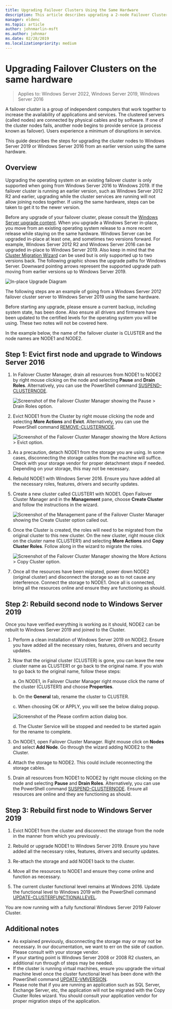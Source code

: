 ```yaml
---
title: Upgrading Failover Clusters Using the Same Hardware
description: This article describes upgrading a 2-node Failover Cluster using the same hardware
manager: eldenc
ms.topic: article
author: johnmarlin-msft
ms.author: johnmar
ms.date: 02/28/2019
ms.localizationpriority: medium
---
```


# Upgrading Failover Clusters on the same hardware

>Applies to: Windows Server 2022, Windows Server 2019, Windows Server 2016

A failover cluster is a group of independent computers that work together to increase the availability of applications and services. The clustered servers (called nodes) are connected by physical cables and by software. If one of the cluster nodes fails, another node begins to provide service (a process known as failover). Users experience a minimum of disruptions in service.

This guide describes the steps for upgrading the cluster nodes to Windows Server 2019 or Windows Server 2016 from an earlier version using the same hardware.

## Overview

Upgrading the operating system on an existing failover cluster is only supported when going from Windows Server 2016 to Windows 2019.  If the failover cluster is running an earlier version, such as Windows Server 2012 R2 and earlier, upgrading while the cluster services are running will not allow joining nodes together.  If using the same hardware, steps can be taken to get it to the newer version.

Before any upgrade of your failover cluster, please consult the [Windows Server upgrade content](../upgrade/upgrade-overview.md).  When you upgrade a Windows Server in-place, you move from an existing operating system release to a more recent release while staying on the same hardware. Windows Server can be upgraded in-place at least one, and sometimes two versions forward. For example, Windows Server 2012 R2 and Windows Server 2016 can be upgraded in-place to Windows Server 2019.  Also keep in mind that the [Cluster Migration Wizard](https://blogs.msdn.microsoft.com/clustering/2012/06/25/how-to-move-highly-available-clustered-vms-to-windows-server-2012-with-the-cluster-migration-wizard/) can be used but is only supported up to two versions back. The following graphic shows the upgrade paths for Windows Server. Downward pointing arrows represent the supported upgrade path moving from earlier versions up to Windows Server 2019.

![In-place Upgrade Diagram](media/In-Place-Upgrade/In-Place-Upgrade-1.png)

The following steps are an example of going from a Windows Server 2012 failover cluster server to Windows Server 2019 using the same hardware.

Before starting any upgrade, please ensure a current backup, including system state, has been done.  Also ensure all drivers and firmware have been updated to the certified levels for the operating system you will be using.  These two notes will not be covered here.

In the example below, the name of the failover cluster is CLUSTER and the node names are NODE1 and NODE2.

## Step 1: Evict first node and upgrade to Windows Server 2016

1. In Failover Cluster Manager, drain all resources from NODE1 to NODE2 by right mouse clicking on the node and selecting **Pause** and **Drain Roles**.  Alternatively, you can use the PowerShell command [SUSPEND-CLUSTERNODE](/powershell/module/failoverclusters/suspend-clusternode).

    ![Screenshot of the Failover Cluster Manager showing the Pause > Drain Roles option.](media/In-Place-Upgrade/In-Place-Upgrade-2.png)

2. Evict NODE1 from the Cluster by right mouse clicking the node and selecting **More Actions** and **Evict**.  Alternatively, you can use the PowerShell command [REMOVE-CLUSTERNODE](/powershell/module/failoverclusters/remove-clusternode).

    ![Screenshot of the Failover Cluster Manager showing the More Actions > Evict option.](media/In-Place-Upgrade/In-Place-Upgrade-3.png)

3. As a precaution, detach NODE1 from the storage you are using.  In some cases, disconnecting the storage cables from the machine will suffice.  Check with your storage vendor for proper detachment steps if needed.  Depending on your storage, this may not be necessary.

4. Rebuild NODE1 with Windows Server 2016.  Ensure you have added all the necessary roles, features, drivers and security updates.

5. Create a new cluster called CLUSTER1 with NODE1.  Open Failover Cluster Manager and in the **Management** pane, choose **Create Cluster** and follow the instructions in the wizard.

    ![Screenshot of the Management pane of the Failover Cluster Manager showing the Create Cluster option called out.](media/In-Place-Upgrade/In-Place-Upgrade-4.png)

6. Once the Cluster is created, the roles will need to be migrated from the original cluster to this new cluster.  On the new cluster, right mouse click on the cluster name (CLUSTER1) and selecting **More Actions** and **Copy Cluster Roles**.  Follow along in the wizard to migrate the roles.

    ![Screenshot of the Failover Cluster Manager showing the More Actions > Copy Cluster option.](media/In-Place-Upgrade/In-Place-Upgrade-5.png)

7.  Once all the resources have been migrated, power down NODE2 (original cluster) and disconnect the storage so as to not cause any interference.  Connect the storage to NODE1.  Once all is connected, bring all the resources online and ensure they are functioning as should.

## Step 2: Rebuild second node to Windows Server 2019

Once you have verified everything is working as it should, NODE2 can be rebuilt to Windows Server 2019 and joined to the Cluster.

1. Perform a clean installation of Windows Server 2019 on NODE2. Ensure you have added all the necessary roles, features, drivers and security updates.

2. Now that the original cluster (CLUSTER) is gone, you can leave the new cluster name as CLUSTER1 or go back to the original name.  If you wish to go back to the original name, follow these steps:

   a. On NODE1, in Failover Cluster Manager right mouse click the name of the cluster (CLUSTER1) and choose **Properties**.

   b. On the **General** tab, rename the cluster to CLUSTER.

   c. When choosing OK or APPLY, you will see the below dialog popup.

    ![Screenshot of the Please confirm action dialog box.](media/In-Place-Upgrade/In-Place-Upgrade-6.png)

    d. The Cluster Service will be stopped and needed to be started again for the rename to complete.

3. On NODE1, open Failover Cluster Manager.  Right mouse click on **Nodes** and select **Add Node**.  Go through the wizard adding NODE2 to the Cluster.

4. Attach the storage to NODE2. This could include reconnecting the storage cables.

5. Drain all resources from NODE1 to NODE2 by right mouse clicking on the node and selecting **Pause** and **Drain Roles**.  Alternatively, you can use the PowerShell command [SUSPEND-CLUSTERNODE](/powershell/module/failoverclusters/suspend-clusternode).  Ensure all resources are online and they are functioning as should.

## Step 3: Rebuild first node to Windows Server 2019

1. Evict NODE1 from the cluster and disconnect the storage from the node in the manner from which you previously .

2. Rebuild or upgrade NODE1 to Windows Server 2019.  Ensure you have added all the necessary roles, features, drivers and security updates.

3. Re-attach the storage and add NODE1 back to the cluster.

4. Move all the resources to NODE1 and ensure they come online and function as necessary.

5. The current cluster functional level remains at Windows 2016.  Update the functional level to Windows 2019 with the PowerShell command [UPDATE-CLUSTERFUNCTIONALLEVEL](/powershell/module/failoverclusters/update-clusterfunctionallevel).

You are now running with a fully functional Windows Server 2019 Failover Cluster.

## Additional notes

- As explained previously, disconnecting the storage may or may not be necessary.  In our documentation, we want to err on the side of caution.  Please consult with your storage vendor.
- If your starting point is Windows Server 2008 or 2008 R2 clusters, an additional run through of steps may be needed.
- If the cluster is running virtual machines, ensure you upgrade the virtual machine level once the cluster functional level has been done with the PowerShell command [UPDATE-VMVERSION](/powershell/module/hyper-v/update-vmversion).
- Please note that if you are running an application such as SQL Server, Exchange Server, etc, the application will not be migrated with the Copy Cluster Roles wizard.  You should consult your application vendor for proper migration steps of the application.
